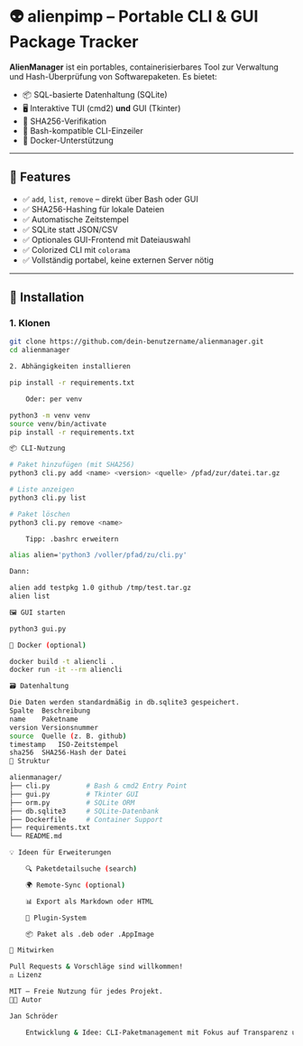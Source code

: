 # 👽 alienpimp – Portable CLI & GUI Package Tracker

**AlienManager** ist ein portables, containerisierbares Tool zur Verwaltung und Hash-Überprüfung von Softwarepaketen. Es bietet:

- 📦 SQL-basierte Datenhaltung (SQLite)
- 🖥️ Interaktive TUI (cmd2) **und** GUI (Tkinter)
- 🔢 SHA256-Verifikation
- 🐚 Bash-kompatible CLI-Einzeiler
- 🐳 Docker-Unterstützung

---

## 🚀 Features

- ✅ `add`, `list`, `remove` – direkt über Bash oder GUI
- ✅ SHA256-Hashing für lokale Dateien
- ✅ Automatische Zeitstempel
- ✅ SQLite statt JSON/CSV
- ✅ Optionales GUI-Frontend mit Dateiauswahl
- ✅ Colorized CLI mit `colorama`
- ✅ Vollständig portabel, keine externen Server nötig

---

## 🔧 Installation

### 1. Klonen

```bash
git clone https://github.com/dein-benutzername/alienmanager.git
cd alienmanager

2. Abhängigkeiten installieren

pip install -r requirements.txt

    Oder: per venv

python3 -m venv venv
source venv/bin/activate
pip install -r requirements.txt

📦 CLI-Nutzung

# Paket hinzufügen (mit SHA256)
python3 cli.py add <name> <version> <quelle> /pfad/zur/datei.tar.gz

# Liste anzeigen
python3 cli.py list

# Paket löschen
python3 cli.py remove <name>

    Tipp: .bashrc erweitern

alias alien='python3 /voller/pfad/zu/cli.py'

Dann:

alien add testpkg 1.0 github /tmp/test.tar.gz
alien list

🖼️ GUI starten

python3 gui.py

🐳 Docker (optional)

docker build -t aliencli .
docker run -it --rm aliencli

🗃️ Datenhaltung

Die Daten werden standardmäßig in db.sqlite3 gespeichert.
Spalte	Beschreibung
name	Paketname
version	Versionsnummer
source	Quelle (z. B. github)
timestamp	ISO-Zeitstempel
sha256	SHA256-Hash der Datei
📁 Struktur

alienmanager/
├── cli.py         # Bash & cmd2 Entry Point
├── gui.py         # Tkinter GUI
├── orm.py         # SQLite ORM
├── db.sqlite3     # SQLite-Datenbank
├── Dockerfile     # Container Support
├── requirements.txt
└── README.md

💡 Ideen für Erweiterungen

    🔍 Paketdetailsuche (search)

    🌍 Remote-Sync (optional)

    📊 Export als Markdown oder HTML

    🧩 Plugin-System

    📦 Paket als .deb oder .AppImage

🤝 Mitwirken

Pull Requests & Vorschläge sind willkommen!
⚖️ Lizenz

MIT – Freie Nutzung für jedes Projekt.
👨‍💻 Autor

Jan Schröder

    Entwicklung & Idee: CLI-Paketmanagement mit Fokus auf Transparenz und Reproduzierbarkeit.

